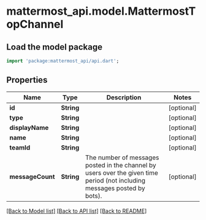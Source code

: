 # mattermost_api.model.MattermostTopChannel

## Load the model package
```dart
import 'package:mattermost_api/api.dart';
```

## Properties
Name | Type | Description | Notes
------------ | ------------- | ------------- | -------------
**id** | **String** |  | [optional] 
**type** | **String** |  | [optional] 
**displayName** | **String** |  | [optional] 
**name** | **String** |  | [optional] 
**teamId** | **String** |  | [optional] 
**messageCount** | **String** | The number of messages posted in the channel by users over the given time period (not including messages posted by bots). | [optional] 

[[Back to Model list]](../GENERATED_README.md#documentation-for-models) [[Back to API list]](../GENERATED_README.md#documentation-for-api-endpoints) [[Back to README]](../GENERATED_README.md)


